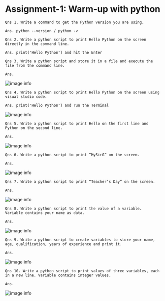 # Assignment-1: Warm-up with python
    Qns 1. Write a command to get the Python version you are using.

    Ans. python --version / python -v

    Qns 2. Write a python script to print Hello Python on the screen directly in the command line.

    Ans. print('Hello Python') and hit the Enter 

    Qns 3. Write a python script and store it in a file and execute the file from the command line.

    Ans. 
![image info](https://www.wikihow.com/images/thumb/8/80/Use-Windows-Command-Prompt-to-Run-a-Python-File-Step-10.jpg/v4-460px-Use-Windows-Command-Prompt-to-Run-a-Python-File-Step-10.jpg.webp)

    Qns 4. Write a python script to print Hello Python on the screen using visual studio code.

    Ans. print('Hello Python') and run the Terminal 
![image info](\C:\Users\PRIYANSH\Desktop\Readme\Capture.PNG)

    Qns 5. Write a python script to print Hello on the first line and Python on the second line.

    Ans. 
![image info](\C:\Users\PRIYANSH\Desktop\Readme\Capture1.PNG)


    Qns 6. Write a python script to print “MySirG” on the screen.

    Ans. 
![image info](\C:\Users\PRIYANSH\Desktop\Readme\Capture2.PNG)


    Qns 7. Write a python script to print “Teacher’s Day” on the screen.

    Ans. 
![image info](\C:\Users\PRIYANSH\Desktop\Readme\Capture3.PNG)

    Qns 8. Write a python script to print the value of a variable. Variable contains your name as data.

    Ans. 
![image info](\C:\Users\PRIYANSH\Desktop\Readme\Capture4.PNG)

    Qns 9. Write a python script to create variables to store your name, age, qualification, years of experience and print it.

    Ans. 
![image info](\C:\Users\PRIYANSH\Desktop\Readme\Capture5.PNG)

    Qns 10. Write a python script to print values of three variables, each in a new line. Variable contains integer values.

    Ans. 
![image info](\C:\Users\PRIYANSH\Desktop\Readme\Capture6.PNG)